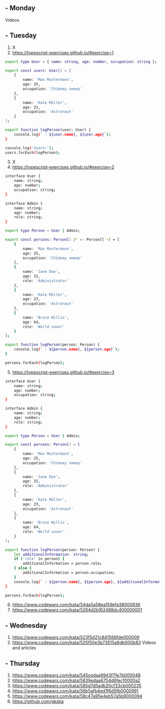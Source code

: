 ## - Monday
Videos

## - Tuesday
1. X
2. https://typescript-exercises.github.io/#exercise=1
```sh
export type User = { name: string, age: number, occupation: string };

export const users: User[] = [
    {
        name: 'Max Mustermann',
        age: 25,
        occupation: 'Chimney sweep'
    },
    {
        name: 'Kate Müller',
        age: 23,
        occupation: 'Astronaut'
    }
];

export function logPerson(user: User) {
    console.log(` - ${user.name}, ${user.age}`);
}

console.log('Users:');
users.forEach(logPerson);
```
3. X
4. https://typescript-exercises.github.io/#exercise=2
```sh
interface User {
    name: string;
    age: number;
    occupation: string;
}

interface Admin {
    name: string;
    age: number;
    role: string;
}

export type Person = User | Admin;

export const persons: Person[] /* <- Person[] */ = [
    {
        name: 'Max Mustermann',
        age: 25,
        occupation: 'Chimney sweep'
    },
    {
        name: 'Jane Doe',
        age: 32,
        role: 'Administrator'
    },
    {
        name: 'Kate Müller',
        age: 23,
        occupation: 'Astronaut'
    },
    {
        name: 'Bruce Willis',
        age: 64,
        role: 'World saver'
    }
];

export function logPerson(person: Person) {
    console.log(` - ${person.name}, ${person.age}`);
}

persons.forEach(logPerson);
```
5. https://typescript-exercises.github.io/#exercise=3
```sh
interface User {
    name: string;
    age: number;
    occupation: string;
}

interface Admin {
    name: string;
    age: number;
    role: string;
}

export type Person = User | Admin;

export const persons: Person[] = [
    {
        name: 'Max Mustermann',
        age: 25,
        occupation: 'Chimney sweep'
    },
    {
        name: 'Jane Doe',
        age: 32,
        role: 'Administrator'
    },
    {
        name: 'Kate Müller',
        age: 23,
        occupation: 'Astronaut'
    },
    {
        name: 'Bruce Willis',
        age: 64,
        role: 'World saver'
    }
];

export function logPerson(person: Person) {
    let additionalInformation: string;
    if ('role' in person) {
        additionalInformation = person.role;
    } else {
        additionalInformation = person.occupation;
    }
    console.log(` - ${person.name}, ${person.age}, ${additionalInformation}`);
}

persons.forEach(logPerson);
```
6. https://www.codewars.com/kata/54da5a58ea159efa38000836
7. https://www.codewars.com/kata/5264d2b162488dc400000001

## - Wednesday
1. https://www.codewars.com/kata/523f5d21c841566fde000009
2. https://www.codewars.com/kata/525f50e3b73515a6db000b83
Videos and articles

## - Thursday
1. https://www.codewars.com/kata/545cedaa9943f7fe7b000048
2. https://www.codewars.com/kata/5839edaa6754d6fec10000a2
3. https://www.codewars.com/kata/585d7d5adb20cf33cb000235
4. https://www.codewars.com/kata/56b5afb4ed1f6d5fb0000991
5. https://www.codewars.com/kata/58c47a95e4eb57a5b9000094
6. https://github.com/gkatia

